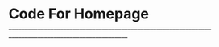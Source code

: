 <h1>Code For Homepage </h1>
____________________________________________________________________________________________________

<!doctype html>
<html lang="en">
    <head>
        <meta charset="UTF-8" />
        <meta name="viewport" content="width=device-width, initial-scale=1.0" />
        <meta http-equiv="X-UA-Compatible" content="ie=edge" />
        <title>ABC Fitness Studio</title>
        <style>
            * {
                margin: 0;
                padding: 0;
                box-sizing: border-box;
            }

            body {
                font-family:
                    Arial Bold,
                    Calibri Normal;
                background-color: #d3d3d3;
            }

            header {
                background-color: #001f3f;
                color: #001f3f;
                padding: 10px 0;
                display: flex;
                justify-content: space-between;
                align-items: center;
            }

            .logo {
                margin-left: 20px;
            }

            nav {
                margin-right: 20px;
            }

            nav ul {
                list-style: none;
                display: flex;
            }

            nav ul li {
                margin-left: 20px;
            }

            nav ul li a {
                color: #fff;
                text-decoration: none;
                font-weight: bold;
            }

            .main-content {
                padding: 20px;
                text-align: center;
            }

            .main-content h1 {
                margin-bottom: 30px;
            }

            .items {
                display: flex;
                justify-content: space-around;
                margin: 30px 0;
            }

            .items img {
                width: 150px;
                height: 150px;
                border: 2px solid #ddd;
                padding: 10px;
                background-color: #fff;
            }

            .shopping-perks {
                background-color: #fff;
                padding: 20px;
                border-radius: 8px;
                margin-top: 20px;
            }

            footer {
                background-color: #001f3f;
                color: #fff;
                padding: 20px;
                text-align: center;
            }

            .social-media,
            .newsletter {
                margin: 10px 0;
            }

            .social-media a,
            .newsletter button {
                background-color: #d3d3d3;
                color: #fff;
                padding: 10px 15px;
                margin: 5px;
                border: none;
                border-radius: 5px;
                text-decoration: none;
            }

            .footer-links {
                margin-top: 20px;
                text-align: center;
            }

            .footer-links a {
                color: #fff;
                text-decoration: none;
                margin: 0 10px;
            }
        </style>
    </head>
    <body>
        <header>
            <div class="logo">
                <img
                    src="Client2_LogoPalette2_D3D3D3.png"
                    alt="ABC Fitness Studio Logo"
                    width="50"
                    height="50"
                />
            </div>
            <nav>
                <ul>
                    <li><a href="index.html">Home</a></li>
                    <li><a href="index (copy) 1.html">About Us</a></li>
                    <li><a href="index (copy).html">Gallary</a></li>
                    <li><a href="index (copy)2.html">Testimonials</a></li>
                </ul>
            </nav>
        </header>

        <div class="main-content">
            <h1>Welcome to ABC Fitness Studio</h1>
            <div class="items">
                <div><img src="Boxing.png" alt="Item 1" /></div>
                <div><img src="Kickboxing.png" alt="Item 2" /></div>
                <div><img src="Yoga.png" alt="Item 3" /></div>
            </div>

            <div class="shopping-perks">
                <h2>Why Shop With Us?</h2>
                <ul>
                    <li>Free shipping on orders over $50</li>
                    <li>30-day money-back guarantee</li>
                    <li>Exclusive fitness products</li>
                </ul>
            </div>
        </div>

        <footer>
            <div class="social-media">
                <a href="#facebook">Facebook</a>
                <a href="#instagram">Instagram</a>
                <a href="#twitter">Twitter</a>
            </div>

            <div class="newsletter">
                <form id="subscribeForm" onsubmit="return thankYouAlert()">
                    <input type="email" id="email" name="email" placeholder="Enter your email" required>
                    <button type="submit">Subscribe</button>
                </form>
            </div>

            <div class="footer-links">
                <a href="index.html">Home</a>
                <a href="index(copy) 1.html">About Us</a>
                <a href="index(copy).html">Gallary</a>
                <a href="index (copy)2.html">Testimonials</a>
            </div>
        </footer>

        <script>
            function thankYouAlert() {
                const email = document.getElementById('email').value;
                if (email) {
                    alert("Thank you for subscribing with the email: " + email);
                } else {
                    alert("Please enter a valid email.");
                }
                return false;  // Prevents form from actually submitting to a server
            }
        </script>
    </body>
</html>
_______________________________________________________________________________________________
<h1>Code for gallery/store</h1>
______________________________________________________________________________________________

<!DOCTYPE html>
<html lang="en">
<head>
    <meta charset="UTF-8">
    <meta name="viewport" content="width=device-width, initial-scale=1.0">
    <meta http-equiv="X-UA-Compatible" content="ie=edge">
    <title>Gallery - ABC Fitness Studio</title>
    <style>
        * {
            margin: 0;
            padding: 0;
            box-sizing: border-box;
        }

        body {
            font-family: Arial Bold, Calibri Normal;
            background-color: #d3d3d3;
        }

        header {
            background-color: #001f3f;
            color: #fff;
            padding: 10px 0;
            display: flex;
            justify-content: space-between;
            align-items: center;
        }

        .logo {
            margin-left: 20px;
        }

        nav {
            margin-right: 20px;
        }

        nav ul {
            list-style: none;
            display: flex;
        }

        nav ul li {
            margin-left: 20px;
        }

        nav ul li a {
            color: #fff;
            text-decoration: none;
            font-weight: bold;
        }

        .main-content {
            padding: 20px;
            text-align: center;
        }

        .main-content h1 {
            margin-bottom: 30px;
        }

        .gallery {
            display: grid;
            grid-template-columns: repeat(3, 1fr);
            gap: 20px;
            margin-top: 30px;
        }

        .gallery-item {
            background-color: #fff;
            padding: 20px;
            border: 2px solid #ddd;
            border-radius: 8px;
        }

        .gallery-item img {
            width: 100%;
            height: 200px;
            object-fit: cover;
        }

        .gallery-item h3 {
            margin-top: 15px;
            font-size: 18px;
        }

        .gallery-item p {
            margin: 10px 0;
            font-size: 16px;
        }

        .gallery-item button {
            background-color: #007BFF;
            color: #fff;
            padding: 10px;
            border: none;
            cursor: pointer;
            border-radius: 5px;
        }

        .gallery-item button:hover {
            background-color: #0056b3;
        }

        footer {
            background-color: #001f3f;
            color: #fff;
            padding: 20px;
            text-align: center;
        }

        .social-media, .newsletter {
            margin: 10px 0;
        }

        .social-media a, .newsletter button {
            background-color: #d3d3d3;
            color: #fff;
            padding: 10px 15px;
            margin: 5px;
            border: none;
            border-radius: 5px;
            text-decoration: none;
        }

        .footer-links {
            margin-top: 20px;
            text-align: center;
        }

        .footer-links a {
            color: #fff;
            text-decoration: none;
            margin: 0 10px;
        }

        /* Modal Styling */
        .modal {
            display: none;
            position: fixed;
            z-index: 1;
            left: 0;
            top: 0;
            width: 100%;
            height: 100%;
            background-color: rgba(0,0,0,0.4);
        }

        .modal-content {
            background-color: #fff;
            margin: 15% auto;
            padding: 20px;
            border: 1px solid #888;
            width: 80%;
            max-width: 400px;
            text-align: center;
            border-radius: 10px;
        }

        .close {
            color: #aaa;
            float: right;
            font-size: 28px;
            font-weight: bold;
            cursor: pointer;
        }

        .close:hover,
        .close:focus {
            color: black;
            text-decoration: none;
            cursor: pointer;
        }

        /* Cart summary styling */
        #cartSummary {
            position: fixed;
            bottom: 20px;
            right: 20px;
            background-color: #fff;
            padding: 15px;
            border: 1px solid #888;
            border-radius: 8px;
            box-shadow: 0 4px 8px rgba(0, 0, 0, 0.1);
        }

        #cartSummary button {
            margin-top: 10px;
            padding: 10px;
            border: none;
            border-radius: 5px;
            cursor: pointer;
        }

        .clear-cart {
            background-color: #f44336;
            color: #fff;
        }

        .process-order {
            background-color: #4CAF50;
            color: #fff;
        }
    </style>
</head>
<body>
    <header>
        <div class="logo">
            <img src="Client2_LogoPalette2_D3D3D3.png" alt="ABC Fitness Studio Logo" width="50" height="50">
        </div>
        <nav>
            <ul>
                <li><a href="index.html">Home</a></li>
                <li><a href="index (copy) 1.html">About Us</a></li>
                <li><a href="index (copy).html">Gallery</a></li> 
                <li><a href="index (copy)2.html">Testimonials</a></li>
            </ul>
        </nav>
    </header>

    <div class="main-content">
        <h1>Gallery - ABC Fitness Studio</h1>

        <div class="gallery">
            <div class="gallery-item">
                <img src="Bottle.png" alt="Fitness Product 1">
                <h3>Product 1</h3>
                <p>$29.99</p>
                <button onclick="addToCart('Product 1', 29.99)">Buy Now</button>
            </div>

            <div class="gallery-item">
                <img src="Shirt.png" alt="Fitness Product 2">
                <h3>Product 2</h3>
                <p>$39.99</p>
                <button onclick="addToCart('Product 2', 39.99)">Buy Now</button>
            </div>

            <div class="gallery-item">
                <img src="Yoga mat.png" alt="Fitness Product 3">
                <h3>Product 3</h3>
                <p>$49.99</p>
                <button onclick="addToCart('Product 3', 49.99)">Buy Now</button>
            </div>
        </div>
    </div>

    <!-- Add to Cart Modal -->
    <div id="cartModal" class="modal">
        <div class="modal-content">
            <span class="close" onclick="closeCartModal()">&times;</span>
            <p id="cartModalMessage">Item added to cart!</p>
        </div>
    </div>

    <!-- Cart Summary Box -->
    <div id="cartSummary">
        <h4>Your Cart</h4>
        <div id="cartItems"></div>
        <p id="cartTotal"></p>
        <button class="clear-cart" onclick="clearCart()">Clear Cart</button>
        <button class="process-order" onclick="processOrder()">Process Order</button>
    </div>

    <footer>
        <div class="social-media">
            <a href="#facebook">Facebook</a>
            <a href="#instagram">Instagram</a>
            <a href="#twitter">Twitter</a>
        </div>

        <div class="newsletter">
            <form id="subscribeForm" onsubmit="return thankYouAlert()">
                <input type="email" id="email" name="email" placeholder="Enter your email" required>
                <button type="submit">Subscribe</button>
            </form>
        </div>

        <div class="footer-links">
            <a href="index.html">Home</a>
            <a href="index (copy) 1.html">About Us</a>
            <a href="index (copy).html">Gallery</a>
            <a href="index (copy)2.html">Testimonials</a>
        </div>
    </footer>

    <script>
        // Cart array to store added items
        let cart = [];

        function addToCart(productName, price) {
            cart.push({ name: productName, price: price });
            openCartModal(productName, price);
            updateCartItems();
        }

        function openCartModal(productName, price) {
            document.getElementById("cartModalMessage").textContent = `"${productName}" added to your cart! (Price: $${price})`;
            document.getElementById("cartModal").style.display = "block";
        }

        function closeCartModal() {
            document.getElementById("cartModal").style.display = "none";
        }

        function updateCartItems() {
            let cartContent = document.getElementById("cartItems"); 
            cartContent.innerHTML = ''; // Clear existing content

            if (cart.length === 0) {
                cartContent.innerHTML = 'Your cart is empty!';
                document.getElementById("cartTotal").innerHTML = 'Total: $0.00';  // Reset total price
            } else {
                let cartTotal = 0;
                cartContent.innerHTML = '<ul>';
                cart.forEach((item, index) => {
                    cartContent.innerHTML += `
                        <li>${item.name} - $${item.price.toFixed(2)}
                            <button onclick="removeFromCart(${index})" class="remove-btn">Remove</button>
                        </li>`;
                    cartTotal += item.price;
                });
                cartContent.innerHTML += '</ul>';
                document.getElementById("cartTotal").innerHTML = `Total: $${cartTotal.toFixed(2)}`;
            }
        }

        function removeFromCart(index) {
            cart.splice(index, 1); // Remove the item from the cart
            updateCartItems(); // Update the cart display
        }

        function clearCart() {
            cart = []; // Clear all items from the cart
            updateCartItems(); // Update the cart display
            document.getElementById("cartTotal").innerHTML = 'Total: $0.00'; // Reset the total price to zero
        }

        function processOrder() {
            if (cart.length === 0) {
                alert("Your cart is empty. Please add items before processing the order.");
            } else {
                alert("Your order has been processed. Thank you for shopping!");
                clearCart(); // Clear cart after processing the order
            }
        }

        // Initialize cart display
        updateCartItems();

        // Close modal if clicked outside of modal content
        window.onclick = function(event) {
            if (event.target == document.getElementById("cartModal")) {
                closeCartModal();
            }
        }

        function thankYouAlert() {
            const email = document.getElementById('email').value;
            if (email) {
                alert("Thank you for subscribing with the email: " + email);
            } else {
                alert("Please enter a valid email.");
            }
            return false;  // Prevent form from actually submitting to a server
        }
    </script>
</body>
</html>
_______________________________________________________________________________________________

<h1>Code for Gallery/ Shop Page</h1>
_______________________________________________________________________________________________

<!DOCTYPE html>
<html lang="en">
<head>
    <meta charset="UTF-8">
    <meta name="viewport" content="width=device-width, initial-scale=1.0">
    <meta http-equiv="X-UA-Compatible" content="ie=edge">
    <title>Gallery - ABC Fitness Studio</title>
    <style>
        * {
            margin: 0;
            padding: 0;
            box-sizing: border-box;
        }

        body {
            font-family: Arial Bold, Calibri Normal;
            background-color: #d3d3d3;
        }

        header {
            background-color: #001f3f;
            color: #fff;
            padding: 10px 0;
            display: flex;
            justify-content: space-between;
            align-items: center;
        }

        .logo {
            margin-left: 20px;
        }

        nav {
            margin-right: 20px;
        }

        nav ul {
            list-style: none;
            display: flex;
        }

        nav ul li {
            margin-left: 20px;
        }

        nav ul li a {
            color: #fff;
            text-decoration: none;
            font-weight: bold;
        }

        .main-content {
            padding: 20px;
            text-align: center;
        }

        .main-content h1 {
            margin-bottom: 30px;
        }

        .gallery {
            display: grid;
            grid-template-columns: repeat(3, 1fr);
            gap: 20px;
            margin-top: 30px;
        }

        .gallery-item {
            background-color: #fff;
            padding: 20px;
            border: 2px solid #ddd;
            border-radius: 8px;
        }

        .gallery-item img {
            width: 100%;
            height: 200px;
            object-fit: cover;
        }

        .gallery-item h3 {
            margin-top: 15px;
            font-size: 18px;
        }

        .gallery-item p {
            margin: 10px 0;
            font-size: 16px;
        }

        .gallery-item button {
            background-color: #007BFF;
            color: #fff;
            padding: 10px;
            border: none;
            cursor: pointer;
            border-radius: 5px;
        }

        .gallery-item button:hover {
            background-color: #0056b3;
        }

        footer {
            background-color: #001f3f;
            color: #fff;
            padding: 20px;
            text-align: center;
        }

        .social-media, .newsletter {
            margin: 10px 0;
        }

        .social-media a, .newsletter button {
            background-color: #d3d3d3;
            color: #fff;
            padding: 10px 15px;
            margin: 5px;
            border: none;
            border-radius: 5px;
            text-decoration: none;
        }

        .footer-links {
            margin-top: 20px;
            text-align: center;
        }

        .footer-links a {
            color: #fff;
            text-decoration: none;
            margin: 0 10px;
        }

        /* Modal Styling */
        .modal {
            display: none;
            position: fixed;
            z-index: 1;
            left: 0;
            top: 0;
            width: 100%;
            height: 100%;
            background-color: rgba(0,0,0,0.4);
        }

        .modal-content {
            background-color: #fff;
            margin: 15% auto;
            padding: 20px;
            border: 1px solid #888;
            width: 80%;
            max-width: 400px;
            text-align: center;
            border-radius: 10px;
        }

        .close {
            color: #aaa;
            float: right;
            font-size: 28px;
            font-weight: bold;
            cursor: pointer;
        }

        .close:hover,
        .close:focus {
            color: black;
            text-decoration: none;
            cursor: pointer;
        }

        /* Cart summary styling */
        #cartSummary {
            position: fixed;
            bottom: 20px;
            right: 20px;
            background-color: #fff;
            padding: 15px;
            border: 1px solid #888;
            border-radius: 8px;
            box-shadow: 0 4px 8px rgba(0, 0, 0, 0.1);
        }

        #cartSummary button {
            margin-top: 10px;
            padding: 10px;
            border: none;
            border-radius: 5px;
            cursor: pointer;
        }

        .clear-cart {
            background-color: #f44336;
            color: #fff;
        }

        .process-order {
            background-color: #4CAF50;
            color: #fff;
        }
    </style>
</head>
<body>
    <header>
        <div class="logo">
            <img src="Client2_LogoPalette2_D3D3D3.png" alt="ABC Fitness Studio Logo" width="50" height="50">
        </div>
        <nav>
            <ul>
                <li><a href="index.html">Home</a></li>
                <li><a href="index (copy) 1.html">About Us</a></li>
                <li><a href="index (copy).html">Gallery</a></li> 
                <li><a href="index (copy)2.html">Testimonials</a></li>
            </ul>
        </nav>
    </header>

    <div class="main-content">
        <h1>Gallery - ABC Fitness Studio</h1>

        <div class="gallery">
            <div class="gallery-item">
                <img src="Bottle.png" alt="Fitness Product 1">
                <h3>Product 1</h3>
                <p>$29.99</p>
                <button onclick="addToCart('Product 1', 29.99)">Buy Now</button>
            </div>

            <div class="gallery-item">
                <img src="Shirt.png" alt="Fitness Product 2">
                <h3>Product 2</h3>
                <p>$39.99</p>
                <button onclick="addToCart('Product 2', 39.99)">Buy Now</button>
            </div>

            <div class="gallery-item">
                <img src="Yoga mat.png" alt="Fitness Product 3">
                <h3>Product 3</h3>
                <p>$49.99</p>
                <button onclick="addToCart('Product 3', 49.99)">Buy Now</button>
            </div>
        </div>
    </div>

    <!-- Add to Cart Modal -->
    <div id="cartModal" class="modal">
        <div class="modal-content">
            <span class="close" onclick="closeCartModal()">&times;</span>
            <p id="cartModalMessage">Item added to cart!</p>
        </div>
    </div>

    <!-- Cart Summary Box -->
    <div id="cartSummary">
        <h4>Your Cart</h4>
        <div id="cartItems"></div>
        <p id="cartTotal"></p>
        <button class="clear-cart" onclick="clearCart()">Clear Cart</button>
        <button class="process-order" onclick="processOrder()">Process Order</button>
    </div>

    <footer>
        <div class="social-media">
            <a href="#facebook">Facebook</a>
            <a href="#instagram">Instagram</a>
            <a href="#twitter">Twitter</a>
        </div>

        <div class="newsletter">
            <form id="subscribeForm" onsubmit="return thankYouAlert()">
                <input type="email" id="email" name="email" placeholder="Enter your email" required>
                <button type="submit">Subscribe</button>
            </form>
        </div>

        <div class="footer-links">
            <a href="index.html">Home</a>
            <a href="index (copy) 1.html">About Us</a>
            <a href="index (copy).html">Gallery</a>
            <a href="index (copy)2.html">Testimonials</a>
        </div>
    </footer>

    <script>
        // Cart array to store added items
        let cart = [];

        function addToCart(productName, price) {
            cart.push({ name: productName, price: price });
            openCartModal(productName, price);
            updateCartItems();
        }

        function openCartModal(productName, price) {
            document.getElementById("cartModalMessage").textContent = `"${productName}" added to your cart! (Price: $${price})`;
            document.getElementById("cartModal").style.display = "block";
        }

        function closeCartModal() {
            document.getElementById("cartModal").style.display = "none";
        }

        function updateCartItems() {
            let cartContent = document.getElementById("cartItems"); 
            cartContent.innerHTML = ''; // Clear existing content

            if (cart.length === 0) {
                cartContent.innerHTML = 'Your cart is empty!';
                document.getElementById("cartTotal").innerHTML = 'Total: $0.00';  // Reset total price
            } else {
                let cartTotal = 0;
                cartContent.innerHTML = '<ul>';
                cart.forEach((item, index) => {
                    cartContent.innerHTML += `
                        <li>${item.name} - $${item.price.toFixed(2)}
                            <button onclick="removeFromCart(${index})" class="remove-btn">Remove</button>
                        </li>`;
                    cartTotal += item.price;
                });
                cartContent.innerHTML += '</ul>';
                document.getElementById("cartTotal").innerHTML = `Total: $${cartTotal.toFixed(2)}`;
            }
        }

        function removeFromCart(index) {
            cart.splice(index, 1); // Remove the item from the cart
            updateCartItems(); // Update the cart display
        }

        function clearCart() {
            cart = []; // Clear all items from the cart
            updateCartItems(); // Update the cart display
            document.getElementById("cartTotal").innerHTML = 'Total: $0.00'; // Reset the total price to zero
        }

        function processOrder() {
            if (cart.length === 0) {
                alert("Your cart is empty. Please add items before processing the order.");
            } else {
                alert("Your order has been processed. Thank you for shopping!");
                clearCart(); // Clear cart after processing the order
            }
        }

        // Initialize cart display
        updateCartItems();

        // Close modal if clicked outside of modal content
        window.onclick = function(event) {
            if (event.target == document.getElementById("cartModal")) {
                closeCartModal();
            }
        }

        function thankYouAlert() {
            const email = document.getElementById('email').value;
            if (email) {
                alert("Thank you for subscribing with the email: " + email);
            } else {
                alert("Please enter a valid email.");
            }
            return false;  // Prevent form from actually submitting to a server
        }
    </script>
</body>
</html>
_______________________________________________________________________________________________
<h1>Code For About Us/ Contact Fourm Page</h1>
_______________________________________________________________________________________________

<!DOCTYPE html>
<html lang="en">
<head>
    <meta charset="UTF-8">
    <meta name="viewport" content="width=device-width, initial-scale=1.0">
    <meta http-equiv="X-UA-Compatible" content="ie=edge">
    <title>About Us - ABC Fitness Studio</title>
    <style>
        /* Styling remains unchanged */
        * {
            margin: 0;
            padding: 0;
            box-sizing: border-box;
        }

        body {
            font-family: Arial Bold, Calibri Normal;
            background-color: #d3d3d3;
        }

        header {
            background-color: #001f3f;
            color: #fff;
            padding: 10px 0;
            display: flex;
            justify-content: space-between;
            align-items: center;
        }

        .logo {
            margin-left: 20px;
        }

        nav {
            margin-right: 20px;
        }

        nav ul {
            list-style: none;
            display: flex;
        }

        nav ul li {
            margin-left: 20px;
        }

        nav ul li a {
            color: #fff;
            text-decoration: none;
            font-weight: bold;
        }

        .main-content {
            padding: 20px;
        }

        .main-content h1 {
            text-align: center;
            margin-bottom: 30px;
        }

        .business-hours {
            text-align: center;
            margin-bottom: 40px;
        }

        .contact-form {
            max-width: 600px;
            margin: 0 auto;
            background-color: #fff;
            padding: 20px;
            border-radius: 8px;
            border: 2px solid #ddd;
        }

        .contact-form label {
            display: block;
            margin-bottom: 10px;
            font-size: 16px;
        }

        .contact-form input, .contact-form textarea {
            width: 100%;
            padding: 10px;
            margin-bottom: 20px;
            border: 1px solid #ccc;
            border-radius: 5px;
        }

        .contact-form input[type="checkbox"] {
            width: auto;
        }

        .form-buttons {
            display: flex;
            justify-content: space-between;
        }

        .form-buttons button {
            padding: 10px 20px;
            border: none;
            background-color: #d3d3d3;
            color: #fff;
            cursor: pointer;
            border-radius: 5px;
        }

        footer {
            background-color: #001f3f;
            color: #fff;
            padding: 20px;
            text-align: center;
        }

        .social-media, .newsletter {
            margin: 10px 0;
        }

        .social-media a, .newsletter button {
            background-color: #d3d3d3;
            color: #fff;
            padding: 10px 15px;
            margin: 5px;
            border: none;
            border-radius: 5px;
            text-decoration: none;
        }

        .footer-links {
            margin-top: 20px;
        }

        .footer-links a {
            color: #fff;
            text-decoration: none;
            margin: 0 10px;
        }
    </style>
</head>
<body>
    <header>
        <div class="logo">
            <img src="Client2_LogoPalette2_D3D3D3.png" alt="ABC Fitness Studio Logo" width="50" height="50">
        </div>
        <nav>
            <ul>
                <li><a href="index.html">Home</a></li>
                <li><a href="index (copy) 1.html">About</a></li>
                <li><a href="index (copy).html">Gallery</a></li>
                <li><a href="index (copy)2.html">Testimonial</a></li>
            </ul>
        </nav>
    </header>

    <div class="main-content">
        <h1>About Us - ABC Fitness Studio</h1>

        <!-- Business Hours Section -->
        <div class="business-hours">
            <h2>Business Hours</h2>
            <p>Monday - Friday: 9 AM - 8 PM</p>
            <p>Saturday: 10 AM - 6 PM</p>
            <p>Sunday: Closed</p>
        </div>

        <!-- Contact Form Section -->
        <div class="contact-form">
            <h2>Contact Us</h2>

            <form id="contactForm" onsubmit="return handleFormSubmit()">
                <label for="name">Full Name:</label>
                <input type="text" id="name" name="name" placeholder="Enter your full name" required>

                <label for="email">Email Address:</label>
                <input type="email" id="email" name="email" placeholder="Enter your email address" required>

                <label for="phone">Phone Number:</label>
                <input type="tel" id="phone" name="phone" placeholder="Enter your phone number" required>

                <label for="feedback">Feedback/Order Information:</label>
                <textarea id="feedback" name="feedback" rows="4" placeholder="Write your message" required></textarea>

                <label for="custom-order">
                    <input type="checkbox" id="custom-order" name="custom-order">
                    Custom Order
                </label>

                <!-- Form Buttons -->
                <div class="form-buttons">
                    <button type="submit">Submit</button>
                    <button type="button" onclick="clearForm()">Clear</button>
                </div>
            </form>
        </div>
    </div>

    <!-- Footer Section -->
    <footer>
        <div class="social-media">
            <a href="#facebook">Facebook</a>
            <a href="#instagram">Instagram</a>
            <a href="#twitter">Twitter</a>
        </div>

        <div class="newsletter">
            <form id="subscribeForm" onsubmit="return thankYouAlert()">
                <input type="email" id="newsletter-email" name="email" placeholder="Enter your email" required>
                <button type="submit">Subscribe</button>
            </form>
        </div>

        <div class="footer-links">
            <a href="index.html">Home</a>
            <a href="index (copy) 1.html">About Us</a>
            <a href="index (copy).html">Gallery</a>
            <a href="index (copy)2.html">Testimonials</a>
        </div>
    </footer>

    <script>
        // Handles form submission and displays a thank you message
        function handleFormSubmit() {
            alert("Thank you for submitting your details!");
            return false;  // Prevent actual form submission
        }

        // Clears all form fields in the Contact Us form
        function clearForm() {
            document.getElementById('contactForm').reset();  // Resets all form fields
        }

        // For the newsletter subscription form
        function thankYouAlert() {
            const email = document.getElementById('newsletter-email').value;
            if (email) {
                alert("Thank you for subscribing with the email: " + email);
            } else {
                alert("Please enter a valid email.");
            }
            return false;  // Prevent form from actually submitting to a server
        }
    </script>
</body>
</html>
______________________________________________________________________________________________
<h1>Code For Testimonial Page</h1>
______________________________________________________________________________________________

<!DOCTYPE html>
<html lang="en">
<head>
    <meta charset="UTF-8">
    <meta name="viewport" content="width=device-width, initial-scale=1.0">
    <meta http-equiv="X-UA-Compatible" content="ie=edge">
    <title>Testimonials - ABC Fitness Studio</title>
    <style>
        * {
            margin: 0;
            padding: 0;
            box-sizing: border-box;
        }

        body {
            font-family: Arial, sans-serif;
            background-color: #d3d3d3;
        }

        header {
            background-color: #001f3f;
            color: #fff;
            padding: 10px 0;
            display: flex;
            justify-content: space-between;
            align-items: center;
        }

        .logo {
            margin-left: 20px;
        }

        nav {
            margin-right: 20px;
        }

        nav ul {
            list-style: none;
            display: flex;
        }

        nav ul li {
            margin-left: 20px;
        }

        nav ul li a {
            color: #fff;
            text-decoration: none;
            font-weight: bold;
        }

        .main-content {
            padding: 20px;
            text-align: center;
        }

        .main-content h1 {
            margin-bottom: 30px;
        }

        .testimonials {
            display: grid;
            grid-template-columns: repeat(2, 1fr);
            gap: 20px;
        }

        .testimonial-item {
            background-color: #fff;
            padding: 20px;
            border: 2px solid #ddd;
            border-radius: 8px;
        }

        .testimonial-item h3 {
            margin-bottom: 10px;
            font-size: 18px;
        }

        .testimonial-item p {
            font-size: 16px;
            line-height: 1.6;
        }

        footer {
            background-color: #001f3f;
            color: #fff;
            padding: 20px;
            text-align: center;
        }

        .social-media, .newsletter {
            margin: 10px 0;
        }

        .social-media a, .newsletter button {
            background-color: #d3d3d3;
            color: #fff;
            padding: 10px 15px;
            margin: 5px;
            border: none;
            border-radius: 5px;
            text-decoration: none;
        }

        .footer-links {
            margin-top: 20px;
        }

        .footer-links a {
            color: #fff;
            text-decoration: none;
            margin: 0 10px;
        }

        @media (max-width: 768px) {
            .testimonials {
                grid-template-columns: 1fr;
            }
        }
    </style>
</head>
<body>
    <header>
        <div class="logo">
            <img src="Client2_LogoPalette2_D3D3D3.png" alt="ABC Fitness Studio Logo" width="50" height="50">
        </div>
        <nav>
            <ul>
                <li><a href="index.html">Home</a></li>
                <li><a href="index (copy) 1.html">About Us</a></li>
                <li><a href="index (copy).html">Gallery</a></li>
                <li><a href="index (copy)2.html">Testimonials</a></li>
            </ul>
        </nav>
    </header>

    <div class="main-content">
        <h1>Testimonials - ABC Fitness Studio</h1>

        <!-- Testimonials Section -->
        <div class="testimonials">
            <!-- Testimonial 1 -->
            <div class="testimonial-item">
                <h3>John Doe</h3>
                <p>
                    "ABC Fitness Studio completely transformed my fitness journey! The trainers are highly skilled and the environment is welcoming. I’ve seen amazing results and can’t recommend it enough!"
                </p>
            </div>

            <!-- Testimonial 2 -->
            <div class="testimonial-item">
                <h3>Jane Smith</h3>
                <p>
                    "I’ve tried many gyms, but nothing compares to the personalized attention and support I’ve received at ABC Fitness Studio. Their programs are top-notch, and I’m in the best shape of my life!"
                </p>
            </div>

            <!-- Testimonial 3 -->
            <div class="testimonial-item">
                <h3>Michael Johnson</h3>
                <p>
                    "The atmosphere at ABC Fitness Studio is just incredible. It’s the perfect place for anyone looking to get serious about fitness. I’ve been a member for over a year and have never looked back!"
                </p>
            </div>

            <!-- Testimonial 4 -->
            <div class="testimonial-item">
                <h3>Sarah Williams</h3>
                <p>
                    "ABC Fitness Studio’s team really cares about your goals and progress. I’ve lost weight, gained strength, and most importantly, I’ve gained confidence. This gym is fantastic!"
                </p>
            </div>
        </div>
    </div>

    <!-- Footer Section -->

        <footer>
            <div class="social-media">
                <a href="#facebook">Facebook</a>
                <a href="#instagram">Instagram</a>
                <a href="#twitter">Twitter</a>
            </div>

            <div class="newsletter">
                <form id="subscribeForm" onsubmit="return thankYouAlert()">
                    <input type="email" id="email" name="email" placeholder="Enter your email" required>
                    <button type="submit">Subscribe</button>
                </form>
            </div>

            <div class="footer-links">
                <a href="index.html">Home</a>
                <a href="index (copy) 1.html">About Us</a>
                <a href="index (copy).html">Gallary</a>
                <a href="index (copy)2.html">Testimonials</a>
            </div>
        </footer>

        <script>
            function thankYouAlert() {
                const email = document.getElementById('email').value;
                if (email) {
                    alert("Thank you for subscribing with the email: " + email);
                } else {
                    alert("Please enter a valid email.");
                }
                return false;  // Prevents form from actually submitting to a server
            }
        </script>
    </body>
</html>
